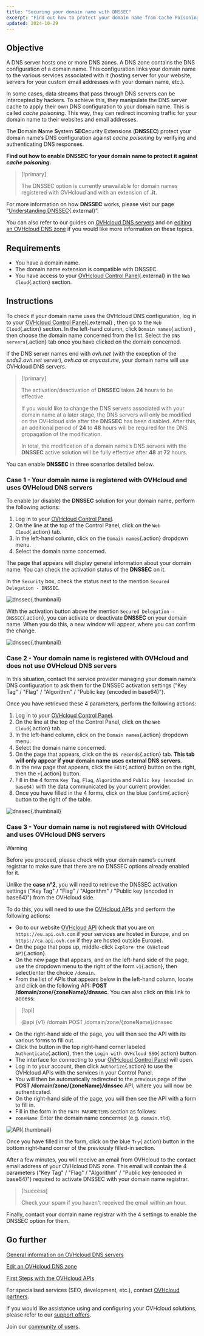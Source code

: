 ```yaml
---
title: "Securing your domain name with DNSSEC"
excerpt: "Find out how to protect your domain name from Cache Poisoning by enabling DNSSEC"
updated: 2024-10-29
---
```


## Objective 

A DNS server hosts one or more DNS zones. A DNS zone contains the DNS configuration of a domain name. This configuration links your domain name to the various services associated with it (hosting server for your website, servers for your custom email addresses with your domain name, etc.).

In some cases, data streams that pass through DNS servers can be intercepted by hackers.
To achieve this, they manipulate the DNS server cache to apply their own DNS configuration to your domain name. This is called *cache poisoning*.
This way, they can redirect incoming traffic for your domain name to their websites and email addresses.

The **D**omain **N**ame **S**ystem **SEC**ecurity Extensions (**DNSSEC**) protect your domain name’s DNS configuration against *cache poisoning* by verifying and authenticating DNS responses.

**Find out how to enable DNSSEC for your domain name to protect it against *cache poisoning*.**

> [!primary]
>
> The DNSSEC option is currently unavailable for domain names registered with OVHcloud and with an extension of **.it**.
>

For more information on how **DNSSEC** works, please visit our page “[Understanding DNSSEC](/links/web/domains-dnssec){.external}”.

You can also refer to our guides on [OVHcloud DNS servers](/pages/web_cloud/domains/dns_server_general_information) and on [editing an OVHcloud DNS zone](/pages/web_cloud/domains/dns_zone_edit) if you would like more information on these topics.

## Requirements

- You have a domain name.
- The domain name extension is compatible with DNSSEC.
- You have access to your [OVHcloud Control Panel](/links/manager){.external} in the `Web Cloud`{.action} section.

## Instructions

To check if your domain name uses the OVHcloud DNS configuration, log in to your [OVHcloud Control Panel](/links/manager){.external} , then go to the `Web Cloud`{.action} section. In the left-hand column, click `Domain names`{.action} , then choose the domain name concerned from the list. Select the `DNS servers`{.action} tab once you have clicked on the domain concerned.

If the DNS server names end with *ovh.net* (with the exception of the *snds2.ovh.net* server), *ovh.ca* or *anycast.me*, your domain name will use OVHcloud DNS servers.

> [!primary]
>
> The activation/deactivation of **DNSSEC** takes **24** hours to be effective.
>
> If you would like to change the DNS servers associated with your domain name at a later stage, the DNS servers will only be modified on the OVHcloud side after the **DNSSEC** has been disabled. After this, an additional period of **24** to **48** hours will be required for the DNS propagation of the modification.
>
> In total, the modification of a domain name’s DNS servers with the **DNSSEC** active solution will be fully effective after **48** at **72** hours.
>

You can enable **DNSSEC** in three scenarios detailed below.

### Case 1 - Your domain name is registered with OVHcloud and uses OVHcloud DNS servers

To enable (or disable) the **DNSSEC** solution for your domain name, perform the following actions:

1. Log in to your [OVHcloud Control Panel](/links/manager).
2. On the line at the top of the Control Panel, click on the `Web Cloud`{.action} tab.
3. In the left-hand column, click on the `Domain names`{.action} dropdown menu.
4. Select the domain name concerned.

The page that appears will display general information about your domain name. You can check the activation status of the **DNSSEC** on it.

In the `Security` box, check the status next to the mention `Secured Delegation - DNSSEC`.

![dnssec](/pages/assets/screens/control_panel/product-selection/web-cloud/domain-dns/general-information/activate-dnssec.png){.thumbnail}

With the activation button above the mention `Secured Delegation - DNSSEC`{.action}, you can activate or deactivate **DNSSEC** on your domain name. When you do this, a new window will appear, where you can confirm the change.

![dnssec](/pages/assets/screens/control_panel/product-selection/web-cloud/domain-dns/general-information/activate-dnssec-confirmation.png){.thumbnail}

### Case 2 - Your domain name is registered with OVHcloud and does not use OVHcloud DNS servers

In this situation, contact the service provider managing your domain name’s DNS configuration to ask them for the DNSSEC activation settings ("Key Tag" / "Flag" / "Algorithm" / "Public key (encoded in base64)").

Once you have retrieved these 4 parameters, perform the following actions:

1. Log in to your [OVHcloud Control Panel](/links/manager).
2. On the line at the top of the Control Panel, click on the `Web Cloud`{.action} tab.
3. In the left-hand column, click on the `Domain names`{.action} dropdown menu.
4. Select the domain name concerned.
5. On the page that appears, click on the `DS records`{.action} tab. **This tab will only appear if your domain name uses external DNS servers**.
6. In the new page that appears, click the `Edit`{.action} button on the right, then the `+`{.action} button.
7. Fill in the 4 forms `Key Tag`, `Flag`, `Algorithm` and `Public key (encoded in base64)` with the data communicated by your current provider.
8. Once you have filled in the 4 forms, click on the blue `Confirm`{.action} button to the right of the table.

![dnssec](/pages/assets/screens/control_panel/product-selection/web-cloud/domain-dns/ds-records/edit-plus-dashboard.png){.thumbnail}

### Case 3 - Your domain name is not registered with OVHcloud and uses OVHcloud DNS servers

> [!warning]
>
> Before you proceed, please check with your domain name’s current registrar to make sure that there are no DNSSEC options already enabled for it.

Unlike the **case n°2**, you will need to retrieve the DNSSEC activation settings ("Key Tag" / "Flag" / "Algorithm" / "Public key (encoded in base64)") from the OVHcloud side.

To do this, you will need to use the [OVHcloud APIs](/pages/manage_and_operate/api/first-steps) and perform the following actions:

- Go to our website [OVHcloud API](/links/api) (check that you are on `https://eu.api.ovh.com` if your services are hosted in Europe, and on `https://ca.api.ovh.com` if they are hosted outside Europe).
- On the page that pops up, middle-click `Explore the OVHcloud API`{.action}.
- On the new page that appears, and on the left-hand side of the page, use the dropdown menu to the right of the form `v1`{.action}, then select/enter the choice `/domain`.
- From the list of APIs that appears below in the left-hand column, locate and click on the following API: **POST /domain/zone/{zoneName}/dnssec**. You can also click on this link to access:

> [!api]
>
> @api {v1} /domain POST /domain/zone/{zoneName}/dnssec
>

- On the right-hand side of the page, you will then see the API with its various forms to fill out.
- Click the button in the top right-hand corner labeled `Authenticate`{.action}, then the `Login with OVHcloud SSO`{.action} button.
- The interface for connecting to your [OVHcloud Control Panel](/links/manager) will open.
- Log in to your account, then click `Authorize`{.action} to use the OVHcloud APIs with the services in your Control Panel.
- You will then be automatically redirected to the previous page of the **POST /domain/zone/{zoneName}/dnssec** API, where you will now be authenticated.
- On the right-hand side of the page, you will then see the API with a form to fill in.
- Fill in the form in the `PATH PARAMETERS` section as follows:
- `zoneName`: Enter the domain name concerned (e.g. `domain.tld`).

![API](/pages/assets/screens/api/post-domain-zone-zonename-dnssec.png){.thumbnail}

Once you have filled in the form, click on the blue `Try`{.action} button in the bottom right-hand corner of the previously filled-in section.

After a few minutes, you will receive an email from OVHcloud to the contact email address of your OVHcloud DNS zone.
This email will contain the 4 parameters ("Key Tag" / "Flag" / "Algorithm" / "Public key (encoded in base64)") required to activate DNSSEC with your domain name registrar.

> [!success]
>
> Check your spam if you haven't received the email within an hour.

Finally, contact your domain name registrar with the 4 settings to enable the DNSSEC option for them.

## Go further

[General information on OVHcloud DNS servers](/pages/web_cloud/domains/dns_server_general_information)

[Edit an OVHcloud DNS zone](/pages/web_cloud/domains/dns_zone_edit)

[First Steps with the OVHcloud APIs](/pages/manage_and_operate/api/first-steps)

For specialised services (SEO, development, etc.), contact [OVHcloud partners](/links/partner).

If you would like assistance using and configuring your OVHcloud solutions, please refer to our [support offers](/links/support).

Join our [community of users](/links/community).